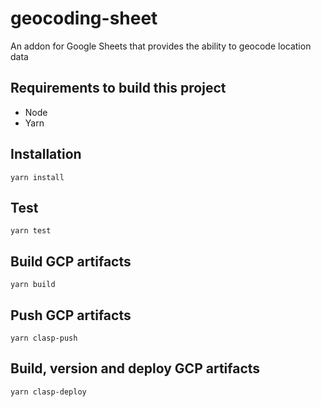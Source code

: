# geocoding-sheet

An addon for Google Sheets that provides the ability to geocode location data

## Requirements to build this project

* Node
* Yarn

## Installation

`yarn install`

## Test

`yarn test`

## Build GCP artifacts

`yarn build`

## Push GCP artifacts

`yarn clasp-push`

## Build, version and deploy GCP artifacts

`yarn clasp-deploy`